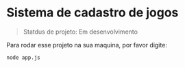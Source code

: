 # Sistema de cadastro de jogos

> Statdus de projeto: Em desenvolvimento

Para rodar esse projeto na sua maquina, por favor digite:

```
node app.js
```

